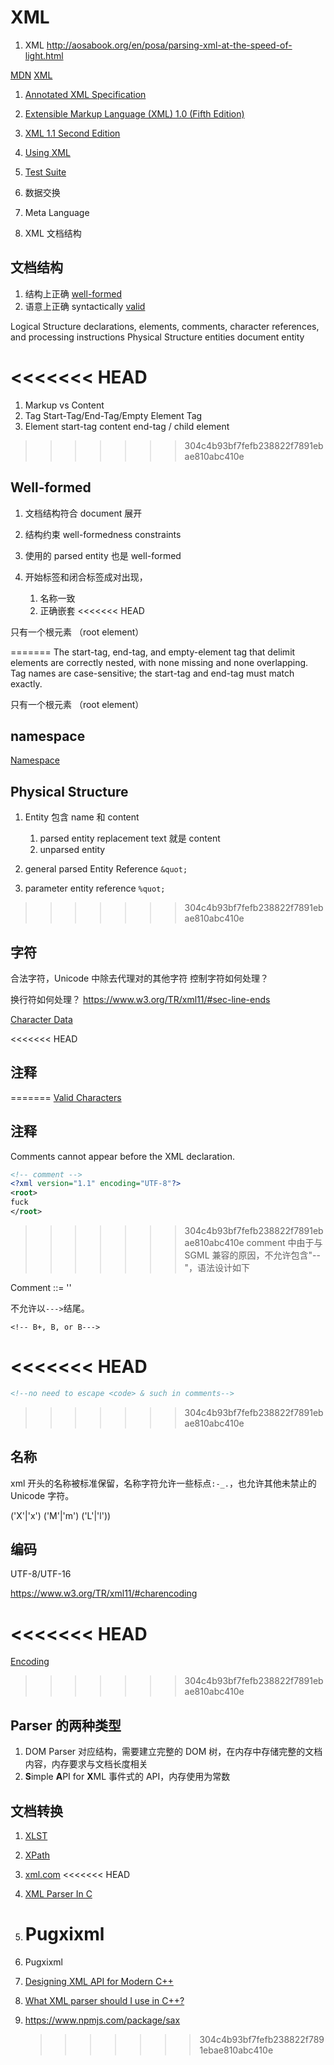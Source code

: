 # XML

1. XML http://aosabook.org/en/posa/parsing-xml-at-the-speed-of-light.html

[MDN](https://developer.mozilla.org/en-US/docs/Web/XML/XML_introduction)
[XML](https://web.archive.org/web/20151016053704/http://wam.inrialpes.fr/courses/PG-MoSIG12/xml.pdf)

1. [Annotated XML Specification](https://www.xml.com/axml/axml.html)
1. [Extensible Markup Language (XML) 1.0 (Fifth Edition)](https://www.w3.org/TR/REC-xml/)
1. [XML 1.1 Second Edition](https://www.w3.org/TR/xml11/)

1. [Using XML](https://alistapart.com/article/usingxml/)
1. [Test Suite](https://www.w3.org/XML/Test/)

1. 数据交换
1. Meta Language

1. XML 文档结构

## 文档结构

1. 结构上正确 [well-formed](https://www.w3.org/TR/xml11/#dt-wellformed)
1. 语意上正确 syntactically [valid](https://www.w3.org/TR/xml11/#dt-valid)

Logical Structure declarations, elements, comments, character references, and processing instructions
Physical Structure entities document entity

# <<<<<<< HEAD

1. Markup vs Content
1. Tag Start-Tag/End-Tag/Empty Element Tag
1. Element start-tag content end-tag / child element

> > > > > > > 304c4b93bf7fefb238822f7891ebae810abc410e

## Well-formed

1. 文档结构符合 document 展开
1. 结构约束 well-formedness constraints
1. 使用的 parsed entity 也是 well-formed

1. 开始标签和闭合标签成对出现，
   1. 名称一致
   1. 正确嵌套
      <<<<<<< HEAD

只有一个根元素 （root element）

=======
The start-tag, end-tag, and empty-element tag that delimit elements are correctly nested, with none missing and none overlapping.
Tag names are case-sensitive; the start-tag and end-tag must match exactly.

只有一个根元素 （root element）

## namespace

[Namespace](https://developer.mozilla.org/en-US/docs/Web/SVG/Namespaces_Crash_Course)

## Physical Structure

1. Entity 包含 name 和 content

   1. parsed entity replacement text 就是 content
   1. unparsed entity

1. general parsed Entity Reference `&quot;`
1. parameter entity reference `%quot;`

> > > > > > > 304c4b93bf7fefb238822f7891ebae810abc410e

## 字符

合法字符，Unicode 中除去代理对的其他字符
控制字符如何处理？

换行符如何处理？ https://www.w3.org/TR/xml11/#sec-line-ends

[Character Data](https://www.w3.org/TR/xml11/#dt-chardata)

<<<<<<< HEAD

## 注释

=======
[Valid Characters](https://en.wikipedia.org/wiki/Valid_characters_in_XML)

## 注释

Comments cannot appear before the XML declaration.

```xml
<!-- comment -->
<?xml version="1.1" encoding="UTF-8"?>
<root>
fuck
</root>
```

> > > > > > > 304c4b93bf7fefb238822f7891ebae810abc410e
> > > > > > > comment 中由于与 SGML 兼容的原因，不允许包含"--"，语法设计如下

Comment ::= '<!--' ((Char - '-') | ('-' (Char - '-')))* '-->'

不允许以`--->`结尾。

```
<!-- B+, B, or B--->
```

# <<<<<<< HEAD

```xml
<!--no need to escape <code> & such in comments-->
```

> > > > > > > 304c4b93bf7fefb238822f7891ebae810abc410e

## 名称

xml 开头的名称被标准保留，名称字符允许一些标点`:-_.`，也允许其他未禁止的 Unicode 字符。

('X'|'x') ('M'|'m') ('L'|'l'))

## 编码

UTF-8/UTF-16

https://www.w3.org/TR/xml11/#charencoding

# <<<<<<< HEAD

[Encoding](https://www.w3.org/TR/xml11/#sec-guessing)

> > > > > > > 304c4b93bf7fefb238822f7891ebae810abc410e

## Parser 的两种类型

1. DOM Parser 对应结构，需要建立完整的 DOM 树，在内存中存储完整的文档内容，内存要求与文档长度相关
1. **S**imple **A**PI for **X**ML 事件式的 API，内存使用为常数

## 文档转换

1. [XLST](https://developer.mozilla.org/en-US/docs/Web/XSLT)
1. [XPath](https://developer.mozilla.org/en-US/docs/Web/XPath)

1. [xml.com](https://www.xml.com/)
   <<<<<<< HEAD

1. [XML Parser In C](https://www.youtube.com/watch?v=kPFYfTvMRs8)
1. # Pugxixml
1. Pugxixml
1. [Designing XML API for Modern C++](https://www.youtube.com/watch?v=AuamDUrG5ZU)
1. [What XML parser should I use in C++?](https://stackoverflow.com/questions/9387610/what-xml-parser-should-i-use-in-c/9387612#9387612)
1. https://www.npmjs.com/package/sax
   > > > > > > > 304c4b93bf7fefb238822f7891ebae810abc410e

